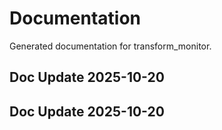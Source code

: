 # Documentation

Generated documentation for transform_monitor.

## Doc Update 2025-10-20

## Doc Update 2025-10-20
